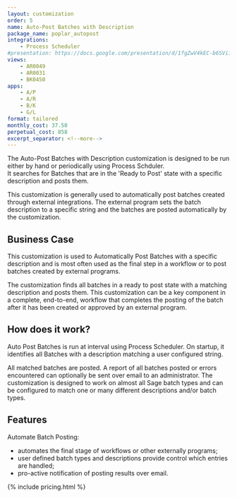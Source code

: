 ```yaml
---
layout: customization
order: 5
name: Auto-Post Batches with Description
package_name: poplar_autopost
integrations:
    - Process Scheduler
#presentation: https://docs.google.com/presentation/d/1fgZwV4kEC-b6SVi1EU-2XPv566jdK6Gkg7Er7i-El04/edit?usp=sharing
views:
    - AR0049
    - AR0031
    - BK0450
apps:
    - A/P
    - A/R
    - B/K
    - G/L
format: tailored
monthly_cost: 37.50
perpetual_cost: 858
excerpt_separator: <!--more-->
---
```


The Auto-Post Batches with Description customization is designed
to be run either by hand or periodically using Process Schduler.  
It searches for Batches that are in the 'Ready to Post' 
state with a specific description and posts them.

This customization is generally used to automatically post batches
created through external integrations. The external program sets the
batch description to a specific string and the batches are posted
automatically by the customization.
<!--more-->

## Business Case
This customization is used to Automatically Post Batches with a specific
description and is most often used as the final step in a workflow or to
post batches created by external programs.  

The customization finds all batches in a ready to post state with a
matching description and posts them.  This customization can be a key component
in a complete, end-to-end, workflow that completes the posting of the batch 
after it has been created or approved by an external program.

## How does it work?

Auto Post Batches is run at interval using Process Scheduler. On startup, it
identifies all Batches with a description matching a user configured string.

All matched batches are posted.  A report of all batches posted or errors
encountered can optionally be sent over email to an administrator.  The
customization is designed to work on almost all Sage batch types and can be
configured to match one or many different descriptions and/or batch types.

## Features

Automate Batch Posting:

- automates the final stage of workflows or other externally programs;
- user defined batch types and descriptions provide control which entries are
  handled;
- pro-active notification of posting results over email.

{% include pricing.html %}
